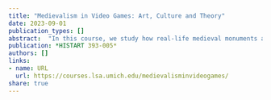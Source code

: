 ```yaml
---
title: "Medievalism in Video Games: Art, Culture and Theory"
date: 2023-09-01
publication_types: []
abstract:  "In this course, we study how real-life medieval monuments and images appear in the imagined spaces of video games. We learn about art and cultures of the middle ages while critically discussing related medieval images in video games through some key concepts and theories, including ludology (the social and cultural study of games), Orientalism, religion, race, identity, and woman and gender studies."
publication: *HISTART 393-005*
authors: []
links:
- name: URL
  url: https://courses.lsa.umich.edu/medievalisminvideogames/
share: true
---
```

